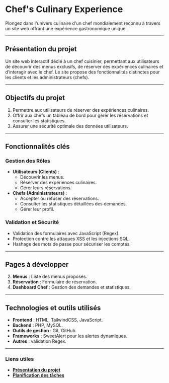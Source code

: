 # **Chef's Culinary Experience**

Plongez dans l'univers culinaire d'un chef mondialement reconnu à travers un site web offrant une expérience gastronomique unique.

---

## **Présentation du projet**
Un site web interactif dédié à un chef cuisinier, permettant aux utilisateurs de découvrir des menus exclusifs, de réserver des expériences culinaires et d’interagir avec le chef. Le site propose des fonctionnalités distinctes pour les clients et les administrateurs (chefs).

---

## **Objectifs du projet**
1. Permettre aux utilisateurs de réserver des expériences culinaires.
2. Offrir aux chefs un tableau de bord pour gérer les réservations et consulter les statistiques.
3. Assurer une sécurité optimale des données utilisateurs.

---

## **Fonctionnalités clés**

### **Gestion des Rôles**
- **Utilisateurs (Clients)** : 
  - Découvrir les menus.
  - Réserver des expériences culinaires.
  - Gérer leurs réservations.
- **Chefs (Administrateurs)** :
  - Accepter ou refuser des réservations.
  - Consulter les statistiques détaillées des demandes.
  - Gérer leur profil.

### **Validation et Sécurité**
- Validation des formulaires avec JavaScript (Regex).
- Protection contre les attaques XSS et les injections SQL.
- Hashage des mots de passe pour sécuriser les comptes.

---

## **Pages à développer**
2. **Menus** : Liste des menus proposés.
3. **Réservation** : Formulaire de réservation.
4. **Dashboard Chef** : Gestion des demandes et statistiques.

---

## **Technologies et outils utilisés**
- **Frontend** : HTML, TailwindCSS, JavaScript.
- **Backend** : PHP, MySQL.
- **Outils de gestion** : Git, GitHub.
- **Frameworks** : SweetAlert pour les alertes dynamiques.
- **Autres** : validation Regex.

---

### **Liens utiles**
- **[Présentation du projet](https://www.canva.com/design/DAGaDHF3ucI/E5clBGy_wwPbcz17JQisfQ/edit?utm_content=DAGaDHF3ucI&utm_campaign=designshare&utm_medium=link2&utm_source=sharebutton)**
- **[Planification des tâches](https://github.com/users/ilyassan/projects/8/views/1)**
